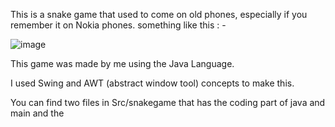 This is a snake game that used to come on old phones, especially if you remember it on Nokia phones. something like this : - 




![image](https://github.com/HKPARIKH/SnakeGame/assets/90847022/9b95337f-649d-45cf-9294-8d3c84bb7083)


This game was made by me using the Java Language.

I used Swing and AWT (abstract window tool) concepts to make this.

You can find two files in Src/snakegame that has the coding part of java and main
and the 
